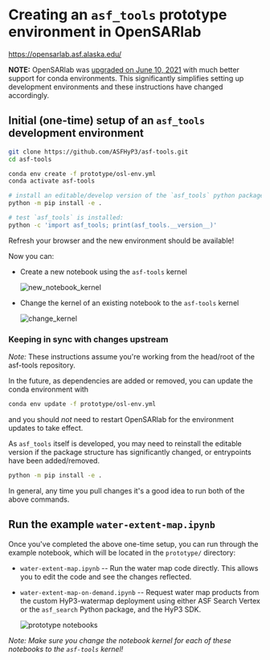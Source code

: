 # Creating an `asf_tools` prototype environment in OpenSARlab

<https://opensarlab.asf.alaska.edu/>

**NOTE:** OpenSARlab was [upgraded on June 10, 2021](https://github.com/ASFOpenSARlab/opensarlab-docs/blob/master/OpenSARlab_release_notes/OpenSARlab_Release_Notes_June_2021.ipynb)
with much better support for conda environments. This significantly simplifies setting
up development environments and these instructions have changed accordingly.

## Initial (one-time) setup of an `asf_tools` development environment

```bash
git clone https://github.com/ASFHyP3/asf-tools.git
cd asf-tools

conda env create -f prototype/osl-env.yml
conda activate asf-tools

# install an editable/develop version of the `asf_tools` python package
python -m pip install -e .

# test `asf_tools` is installed:
python -c 'import asf_tools; print(asf_tools.__version__)'
```

Refresh your browser and the new environment should be available!

Now you can:
* Create a new notebook using the `asf-tools` kernel
  
  ![new_notebook_kernel](https://user-images.githubusercontent.com/7882693/121728495-ce9af180-ca99-11eb-84eb-8114b7ce1183.png)

* Change the kernel of an existing notebook to the `asf-tools` kernel
  
  ![change_kernel](https://user-images.githubusercontent.com/7882693/121728676-0efa6f80-ca9a-11eb-959d-656c9376a8d7.png)

### Keeping in sync with changes upstream

*Note:* These instructions assume you're working from the head/root of the asf-tools repository.

In the future, as dependencies are added or removed, you can update the conda environment with
```bash
conda env update -f prototype/osl-env.yml
```
and you should *not* need to restart OpenSARlab for the environment updates to take effect.

As `asf_tools` itself is developed, you may need to reinstall the editable version
if the package structure has significantly changed, or entrypoints have been added/removed.
```bash
python -m pip install -e .
```

In general, any time you pull changes it's a good idea to run both of the above commands.

## Run the example `water-extent-map.ipynb`

Once you've completed the above one-time setup, you can run through the example notebook,
which will be located in the `prototype/` directory:
* `water-extent-map.ipynb` -- Run the water map code directly. This allows you to
  edit the code and see the changes reflected.
* `water-extent-map-on-demand.ipynb` -- Request water map products from the custom HyP3-watermap deployment
   using either ASF Search Vertex or the `asf_search` Python package, and the HyP3 SDK.

  ![prototype notebooks](https://user-images.githubusercontent.com/7882693/122486645-f7cded00-cf85-11eb-8c94-2ddd63961059.png)


*Note: Make sure you change the notebook kernel for each of these notebooks to the `asf-tools` kernel!*
